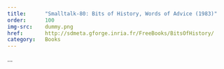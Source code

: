 ```yaml
---
title:      "Smalltalk-80: Bits of History, Words of Advice (1983)"
order:      100
img-src:    dummy.png
href:       http://sdmeta.gforge.inria.fr/FreeBooks/BitsOfHistory/
category:   Books
---
```

...